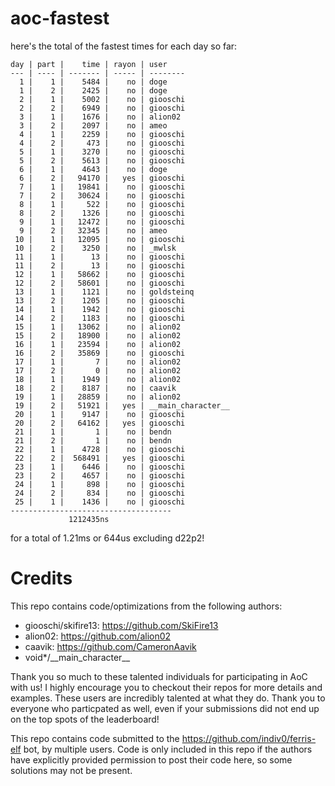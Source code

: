 # aoc-fastest

here's the total of the fastest times for each day so far:
```
day | part |    time | rayon | user
--- | ---- | ------- | ----- | --------
  1 |    1 |    5484 |    no | doge
  1 |    2 |    2425 |    no | doge
  2 |    1 |    5002 |    no | giooschi
  2 |    2 |    6949 |    no | giooschi
  3 |    1 |    1676 |    no | alion02
  3 |    2 |    2097 |    no | ameo
  4 |    1 |    2259 |    no | giooschi
  4 |    2 |     473 |    no | giooschi
  5 |    1 |    3270 |    no | giooschi
  5 |    2 |    5613 |    no | giooschi
  6 |    1 |    4643 |    no | doge
  6 |    2 |   94170 |   yes | giooschi
  7 |    1 |   19841 |    no | giooschi
  7 |    2 |   30624 |    no | giooschi
  8 |    1 |     522 |    no | giooschi
  8 |    2 |    1326 |    no | giooschi
  9 |    1 |   12472 |    no | giooschi
  9 |    2 |   32345 |    no | ameo
 10 |    1 |   12095 |    no | giooschi
 10 |    2 |    3250 |    no | _mwlsk
 11 |    1 |      13 |    no | giooschi
 11 |    2 |      13 |    no | giooschi
 12 |    1 |   58662 |    no | giooschi
 12 |    2 |   58601 |    no | giooschi
 13 |    1 |    1121 |    no | goldsteinq
 13 |    2 |    1205 |    no | giooschi
 14 |    1 |    1942 |    no | giooschi
 14 |    2 |    1183 |    no | giooschi
 15 |    1 |   13062 |    no | alion02
 15 |    2 |   18900 |    no | alion02
 16 |    1 |   23594 |    no | alion02
 16 |    2 |   35869 |    no | giooschi
 17 |    1 |       7 |    no | alion02
 17 |    2 |       0 |    no | alion02
 18 |    1 |    1949 |    no | alion02
 18 |    2 |    8187 |    no | caavik
 19 |    1 |   28859 |    no | alion02
 19 |    2 |   51921 |   yes | __main_character__
 20 |    1 |    9147 |    no | giooschi
 20 |    2 |   64162 |   yes | giooschi
 21 |    1 |       1 |    no | bendn
 21 |    2 |       1 |    no | bendn
 22 |    1 |    4728 |    no | giooschi
 22 |    2 |  568491 |   yes | giooschi
 23 |    1 |    6446 |    no | giooschi
 23 |    2 |    4657 |    no | giooschi
 24 |    1 |     898 |    no | giooschi
 24 |    2 |     834 |    no | giooschi
 25 |    1 |    1436 |    no | giooschi
------------------------------------
             1212435ns
```
for a total of 1.21ms or 644us excluding d22p2!

# Credits

This repo contains code/optimizations from the following authors:

- giooschi/skifire13: https://github.com/SkiFire13
- alion02: https://github.com/alion02
- caavik: https://github.com/CameronAavik
- void*/\_\_main_character__

Thank you so much to these talented individuals for participating in AoC with us!
I highly encourage you to checkout their repos for more details and examples.
These users are incredibly talented at what they do.
Thank you to everyone who particpated as well, even if your submissions did not end up on the top spots of the leaderboard!

This repo contains code submitted to the https://github.com/indiv0/ferris-elf bot, by multiple users.
Code is only included in this repo if the authors have explicitly provided permission to post their code here, so some solutions may not be present.
